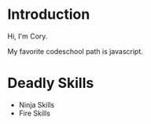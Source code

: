Introduction
============

Hi, I'm Cory.

My favorite codeschool path is javascript.

Deadly Skills
=============
* Ninja Skills
* Fire Skills

